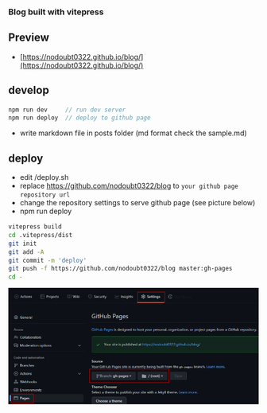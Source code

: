 ### Blog built with vitepress

## Preview

-   [https://nodoubt0322.github.io/blog/](https://nodoubt0322.github.io/blog/)

## develop

```js
npm run dev     // run dev server
npm run deploy  // deploy to github page
```

-   write markdown file in posts folder (md format check the sample.md)

## deploy

-   edit /deploy.sh
-   replace https://github.com/nodoubt0322/blog to `your github page repository url`
-   change the repository settings to serve github page (see picture below)
-   npm run deploy

```sh
vitepress build
cd .vitepress/dist
git init
git add -A
git commit -m 'deploy'
git push -f https://github.com/nodoubt0322/blog master:gh-pages
cd -
```

![github page](./posts/images/github_page.png)

